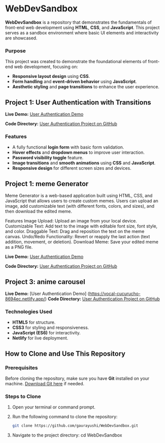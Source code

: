 # WebDevSandbox

**WebDevSandbox** is a repository that demonstrates the fundamentals of front-end web development using **HTML**, **CSS**, and **JavaScript**. This project serves as a sandbox environment where basic UI elements and interactivity are showcased.


### Purpose

This project was created to demonstrate the foundational elements of front-end web development, focusing on:

- **Responsive layout design** using **CSS**.
- **Form handling** and **event-driven behavior** using **JavaScript**.
- **Aesthetic styling** and **page transitions** to enhance the user experience.





## Project 1: User Authentication with Transitions


**Live Demo:** [User Authentication Demo](https://66e3033a09e864150078f3ae--whimsical-custard-d53082.netlify.app/) 
<br>

**Code Directory:** [User Authentication Project on GitHub](https://github.com/gaurayushi/WebDevSandbox/tree/master)


### Features

- A fully functional **login form** with basic form validation.
- **Hover effects** and **dropdown menus** to improve user interaction.
- **Password visibility toggle** feature.
- **Image transitions** and **smooth animations** using **CSS** and **JavaScript**.
- **Responsive design** for different screen sizes and devices.





## Project 1: meme Generator
Meme Generator is a web-based application built using HTML, CSS, and JavaScript that allows users to create custom memes. Users can upload an image, add customizable text (with different fonts, colors, and sizes), and then download the edited meme.

Features
Image Upload: Upload an image from your local device.
Customizable Text: Add text to the image with editable font size, font style, and color.
Draggable Text: Drag and reposition the text on the meme canvas.
Undo/Redo Functionality: Revert or reapply the last action (text addition, movement, or deletion).
Download Meme: Save your edited meme as a PNG file.



**Live Demo:** [User Authentication Demo](https://66e09d48d438b6009e5cd31e--courageous-conkies-c1374b.netlify.app/)

**Code Directory:** [User Authentication Project on GitHub](https://github.com/gaurayushi/WebDevSandbox/tree/master/memeGenrator)



## Project 3: anime carousel

**Live Demo:** [User Authentication Demo] (https://vocal-cucurucho-8694ec.netlify.app/)
**Code Directory:** [User Authentication Project on GitHub](https://github.com/gaurayushi/WebDevSandbox/tree/master/anime_carousel)





### Technologies Used

- **HTML5** for structure.
- **CSS3** for styling and responsiveness.
- **JavaScript (ES6)** for interactivity.
- **Netlify** for live deployment.





## How to Clone and Use This Repository

### Prerequisites

Before cloning the repository, make sure you have **Git** installed on your machine. [Download Git here](https://git-scm.com/downloads) if needed.

### Steps to Clone

1. Open your terminal or command prompt.
2. Run the following command to clone the repository:

   ```bash
   git clone https://github.com/gaurayushi/WebDevSandbox.git
3.  Navigate to the project directory:
   cd WebDevSandbox

